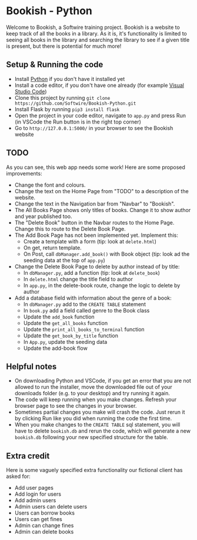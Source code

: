 # Bookish - Python
Welcome to Bookish, a Softwire training project. Bookish is a website to keep track of all the books in a library. As it is, it's functionality is limited to seeing all books in the library and searching the library to see if a given title is present, but there is potential for much more!

## Setup & Running the code
- Install [Python](https://www.python.org/downloads/) if you don't have it installed yet
- Install a code editor, if you don't have one already (for example [Visual Studio Code](https://code.visualstudio.com/))
- Clone this project by running `git clone https://github.com/Softwire/Bookish-Python.git`
- Install Flask by running `pip3 install flask`
- Open the project in your code editor, navigate to `app.py` and press Run (in VSCode the Run button is in the right top corner)
- Go to `http://127.0.0.1:5000/` in your browser to see the Bookish website

## TODO
As you can see, this web app needs some work! Here are some proposed improvements:
- Change the font and colours.
- Change the text on the Home Page from "TODO" to a description of the website.
- Change the text in the Navigation bar from "Navbar" to "Bookish".
- The All Books Page shows only titles of books. Change it to show author and year published too.
- The "Delete Book" button in the Navbar routes to the Home Page. Change this to route to the Delete Book Page.
- The Add Book Page has not been implemented yet. Implement this:
	- Create a template with a form (tip: look at `delete.html`) 
	-  On get, return template.
	-  On Post, call `dbManager.add_book()` with Book object (tip: look ad the seeding data at the top of `app.py`)
- Change the Delete Book Page to delete by author instead of by title:
	-   In `dbManager.py`, add a function (tip: look at `delete_book`)
	-   In `delete.html` change the title field to author
	-   In `app.py`, in the delete-book route, change the logic to delete by author
- Add a database field with information about the genre of a book:
	-   In `dbManager.py` add to the `CREATE TABLE` statement
	-   In `book.py` add a field called genre to the Book class
    -   Update the `add_book` function
	-   Update the `get_all_books` function
	-   Update the `print_all_books_to_terminal` function
	-   Update the `get_book_by_title` function
	-   In `App.py`, update the seeding data
	-   Update the add-book flow

## Helpful notes
- On downloading Python and VSCode, if you get an error that you are not allowed to run the installer, move the downloaded file out of your downloads folder (e.g. to your desktop) and try running it again.
- The code will keep running when you make changes. Refresh your browser page to see the changes in your browser.
- Sometimes partial changes you make will crash the code. Just rerun it by clicking Run like you did when running the code the first time.
- When you make changes to the `CREATE TABLE` sql statement, you will have to delete `bookish.db` and rerun the code, which will generate a new `bookish.db` following your new specified structure for the table.

## Extra credit
Here is some vaguely specified extra functionality our fictional client has asked for:
-   Add user pages
-   Add login for users
-   Add admin users
-   Admin users can delete users
-   Users can borrow books
-   Users can get fines
-   Admin can change fines
-   Admin can delete books